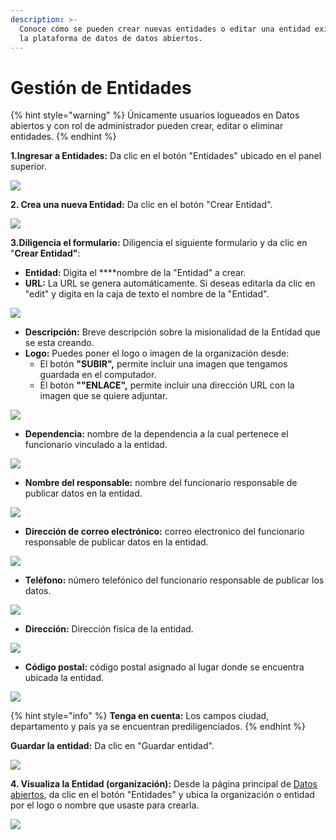```yaml
---
description: >-
  Conoce cómo se pueden crear nuevas entidades o editar una entidad existente en
  la plataforma de datos de datos abiertos.
---
```


# Gestión de Entidades

{% hint style="warning" %}
Únicamente usuarios logueados en Datos abiertos y con rol de administrador pueden crear, editar o eliminar entidades.
{% endhint %}

**1.Ingresar a Entidades:** Da clic en el botón "Entidades" ubicado en el panel superior.

![](.gitbook/assets/image%20%28186%29.png)

**2. Crea una nueva Entidad:** Da clic en el botón "Crear Entidad".

![](.gitbook/assets/image%20%2827%29.png)

**3.Diligencia el formulario:** Diligencia el siguiente formulario y da clic en "**Crear Entidad"**:

* **Entidad:** Digita el ****nombre de la "Entidad" a crear.
* **URL:** La URL se genera automáticamente. Si deseas editarla da clic en "edit" y digita en la caja de texto el nombre de la "Entidad".

![](.gitbook/assets/image%20%2835%29.png)

* **Descripción:** Breve descripción sobre la misionalidad de la Entidad que se esta creando.
* **Logo:** Puedes poner el logo o imagen de la organización desde:
  * El botón **"SUBIR",** permite incluir una imagen que tengamos guardada en el computador.
  * El botón **""ENLACE",** permite incluir una dirección URL con la imagen que se quiere adjuntar.

![](.gitbook/assets/image%20%28169%29.png)

* **Dependencia:** nombre de la dependencia a la cual pertenece el funcionario vinculado a la entidad.

![](.gitbook/assets/image%20%28147%29.png)

* **Nombre del responsable:** nombre del funcionario responsable de publicar datos en la entidad.

![](.gitbook/assets/image%20%28216%29.png)

* **Dirección de correo electrónico:** correo electronico del funcionario responsable de publicar datos en la entidad.

![](.gitbook/assets/image%20%28176%29.png)

* **Teléfono:** número telefónico del funcionario responsable de publicar los datos.

![](.gitbook/assets/image%20%28137%29.png)

* **Dirección:** Dirección física de la entidad.

![](.gitbook/assets/image%20%281%29.png)

* **Código postal:** código postal asignado al lugar donde se encuentra ubicada la entidad.

![](.gitbook/assets/image%20%2855%29.png)

{% hint style="info" %}
**Tenga en cuenta:** Los campos ciudad, departamento y país ya se encuentran prediligenciados.
{% endhint %}

**Guardar la entidad:** Da clic en "Guardar entidad".

![](.gitbook/assets/image%20%28128%29.png)

**4. Visualiza la Entidad \(organización\):** Desde la página principal de [Datos abiertos](http://datosabiertos.bogota.gov.co/), da clic en el botón "Entidades" y ubica la organización o entidad por el logo o nombre que usaste para crearla.

![](.gitbook/assets/image%20%28148%29.png)

